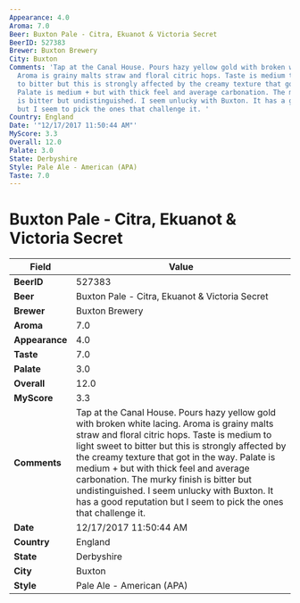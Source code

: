 ```yaml
---
Appearance: 4.0
Aroma: 7.0
Beer: Buxton Pale - Citra, Ekuanot & Victoria Secret
BeerID: 527383
Brewer: Buxton Brewery
City: Buxton
Comments: 'Tap at the Canal House. Pours hazy yellow gold with broken white lacing.
  Aroma is grainy malts straw and floral citric hops. Taste is medium to light sweet
  to bitter but this is strongly affected by the creamy texture that got in the way.
  Palate is medium + but with thick feel and average carbonation. The murky finish
  is bitter but undistinguished. I seem unlucky with Buxton. It has a good reputation
  but I seem to pick the ones that challenge it. '
Country: England
Date: '"12/17/2017 11:50:44 AM"'
MyScore: 3.3
Overall: 12.0
Palate: 3.0
State: Derbyshire
Style: Pale Ale - American (APA)
Taste: 7.0
---
```


# Buxton Pale - Citra, Ekuanot & Victoria Secret

| Field         | Value |
|---------------|-------|
| **BeerID** | 527383 |
| **Beer** | Buxton Pale - Citra, Ekuanot & Victoria Secret |
| **Brewer** | Buxton Brewery |
| **Aroma** | 7.0 |
| **Appearance** | 4.0 |
| **Taste** | 7.0 |
| **Palate** | 3.0 |
| **Overall** | 12.0 |
| **MyScore** | 3.3 |
| **Comments** | Tap at the Canal House. Pours hazy yellow gold with broken white lacing. Aroma is grainy malts straw and floral citric hops. Taste is medium to light sweet to bitter but this is strongly affected by the creamy texture that got in the way. Palate is medium + but with thick feel and average carbonation. The murky finish is bitter but undistinguished. I seem unlucky with Buxton. It has a good reputation but I seem to pick the ones that challenge it.  |
| **Date** | 12/17/2017 11:50:44 AM |
| **Country** | England |
| **State** | Derbyshire |
| **City** | Buxton |
| **Style** | Pale Ale - American (APA) |
